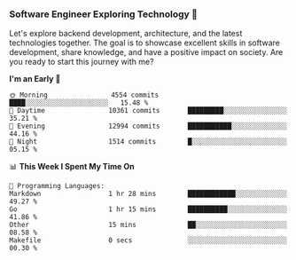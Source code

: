 ### Software Engineer Exploring Technology 🚀 

Let's explore backend development, architecture, and the latest technologies together. The goal is to showcase excellent skills in software development, share knowledge, and have a positive impact on society. Are you ready to start this journey with me?

<!--START_SECTION:waka-->
**I'm an Early 🐤** 

```text
🌞 Morning                4554 commits        ████░░░░░░░░░░░░░░░░░░░░░   15.48 % 
🌆 Daytime                10361 commits       █████████░░░░░░░░░░░░░░░░   35.21 % 
🌃 Evening                12994 commits       ███████████░░░░░░░░░░░░░░   44.16 % 
🌙 Night                  1514 commits        █░░░░░░░░░░░░░░░░░░░░░░░░   05.15 % 
```


📊 **This Week I Spent My Time On** 

```text
💬 Programming Languages: 
Markdown                 1 hr 28 mins        ████████████░░░░░░░░░░░░░   49.27 % 
Go                       1 hr 15 mins        ██████████░░░░░░░░░░░░░░░   41.86 % 
Other                    15 mins             ██░░░░░░░░░░░░░░░░░░░░░░░   08.58 % 
Makefile                 0 secs              ░░░░░░░░░░░░░░░░░░░░░░░░░   00.30 % 
```


<!--END_SECTION:waka-->

